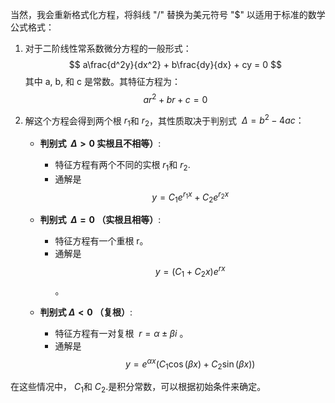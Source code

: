 当然，我会重新格式化方程，将斜线 "/" 替换为美元符号 "$" 以适用于标准的数学公式格式：

1. 对于二阶线性常系数微分方程的一般形式：
   $$ a\frac{d^2y}{dx^2} + b\frac{dy}{dx} + cy = 0 $$
   其中 a, b, 和 c  是常数。其特征方程为：
   $$ ar^2 + br + c = 0 $$

2. 解这个方程会得到两个根 $r_{1}$和 $r_{2}$，其性质取决于判别式 $\ \Delta = b^2 - 4ac ：$

   - **判别式 $\ \Delta > 0 \:$实根且不相等）**:
     - 特征方程有两个不同的实根  $r_{1}$和 $r_{2}$.
     - 通解是 $$ y = C_1 e^{r_1 x} + C_2 e^{r_2 x} $$

   - **判别式 $\ \Delta = 0 \:$（实根且相等）**:
     - 特征方程有一个重根 r。
     - 通解是 $$ y = (C_1 + C_2 x)e^{rx} $$。

   - **判别式$\ \Delta < 0 \:$（复根）**:
     - 特征方程有一对复根 $\ r = \alpha \pm \beta i \:$。
     - 通解是 $$ y = e^{\alpha x}(C_1 \cos(\beta x) + C_2 \sin(\beta x)) $$

在这些情况中， $C_{1}$和 $C_{2}$.是积分常数，可以根据初始条件来确定。
